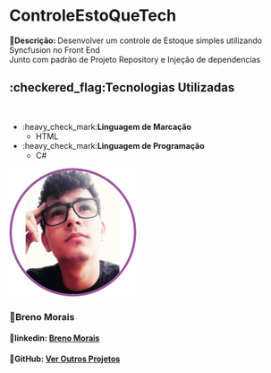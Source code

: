 # ControleEstoQueTech
<b>📄Descrição: </b>Desenvolver um controle de Estoque simples  utilizando Syncfusion no Front End<br> Junto com padrão de Projeto Repository e Injeção de dependencias
<h2>:checkered_flag:Tecnologias Utilizadas</h2>
<br>
<ul>
  <li>:heavy_check_mark:<b>Linguagem de Marcação</b> 
      <ul>
        <li>HTML</li>
      </ul>
  </li>
   <li>:heavy_check_mark:<b>Linguagem de Programação</b>
     <ul>
        <li>C#</li>
     </ul>
  </li>  
</ul>
<img src="https://github.com/BREN0-MORAIS/CRUD_COVID_CONSULTAS/blob/main/FTBrenoMorais.jpg">
<h3>🧑Breno Morais</h3>
<h4>🔗linkedin: <a href="https://www.linkedin.com/in/breno-morais-79b328167/">Breno Morais<a/></h4> 
 <h4>🔗GitHub: <a href="https://github.com/BREN0-MORAIS/">Ver Outros Projetos<a/></h4> 


